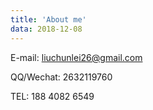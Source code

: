 ```yaml
---
title: 'About me'
data: 2018-12-08
---
```


E-mail: liuchunlei26@gmail.com

QQ/Wechat: 2632119760

TEL: 188 4082 6549
